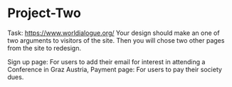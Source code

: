 # Project-Two

Task: https://www.worldialogue.org/
Your design should make an one of two arguments to visitors of the site. Then you will chose two other pages from the site to redesign. 

Sign up page: For users to add their email for interest in attending a Conference in Graz Austria,
Payment page: For users to pay their society dues. 
